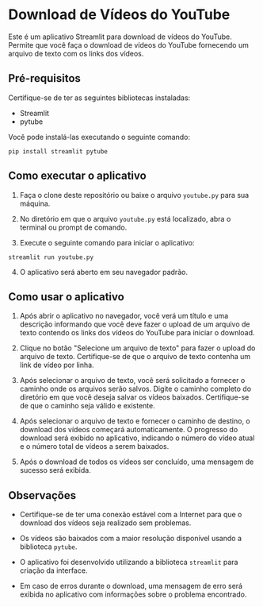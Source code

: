 # Download de Vídeos do YouTube

Este é um aplicativo Streamlit para download de vídeos do YouTube. Permite que você faça o download de vídeos do YouTube fornecendo um arquivo de texto com os links dos vídeos.

## Pré-requisitos

Certifique-se de ter as seguintes bibliotecas instaladas:

- Streamlit
- pytube

Você pode instalá-las executando o seguinte comando:
```
pip install streamlit pytube
```

## Como executar o aplicativo

1. Faça o clone deste repositório ou baixe o arquivo `youtube.py` para sua máquina.

2. No diretório em que o arquivo `youtube.py` está localizado, abra o terminal ou prompt de comando.

3. Execute o seguinte comando para iniciar o aplicativo:

```
streamlit run youtube.py
```

4. O aplicativo será aberto em seu navegador padrão.

## Como usar o aplicativo

1. Após abrir o aplicativo no navegador, você verá um título e uma descrição informando que você deve fazer o upload de um arquivo de texto contendo os links dos vídeos do YouTube para iniciar o download.

2. Clique no botão "Selecione um arquivo de texto" para fazer o upload do arquivo de texto. Certifique-se de que o arquivo de texto contenha um link de vídeo por linha.

3. Após selecionar o arquivo de texto, você será solicitado a fornecer o caminho onde os arquivos serão salvos. Digite o caminho completo do diretório em que você deseja salvar os vídeos baixados. Certifique-se de que o caminho seja válido e existente.

4. Após selecionar o arquivo de texto e fornecer o caminho de destino, o download dos vídeos começará automaticamente. O progresso do download será exibido no aplicativo, indicando o número do vídeo atual e o número total de vídeos a serem baixados.

5. Após o download de todos os vídeos ser concluído, uma mensagem de sucesso será exibida.

## Observações

- Certifique-se de ter uma conexão estável com a Internet para que o download dos vídeos seja realizado sem problemas.

- Os vídeos são baixados com a maior resolução disponível usando a biblioteca `pytube`.

- O aplicativo foi desenvolvido utilizando a biblioteca `streamlit` para criação da interface.

- Em caso de erros durante o download, uma mensagem de erro será exibida no aplicativo com informações sobre o problema encontrado.

